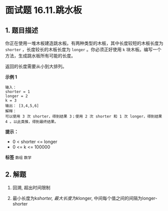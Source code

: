 # 面试题 16.11.跳水板

## 1. 题目描述

你正在使用一堆木板建造跳水板。有两种类型的木板，其中长度较短的木板长度为 `shorter` ，长度较长的木板长度为 `longer` 。你必须正好使用 `k` 块木板。编写一个方法，生成跳水板所有可能的长度。

返回的长度需要从小到大排列。

 **示例 1** 

```
输入：
shorter = 1
longer = 2
k = 3
输出： [3,4,5,6]
解释：
可以使用 3 次 shorter，得到结果 3；使用 2 次 shorter 和 1 次 longer，得到结果 4 。以此类推，得到最终结果。
```
 **提示：** 
- 0 < shorter <= longer
- 0 <= k <= 100000
 
**标签**
`数组` `数学` 


## 2. 解题

1. 回溯, 超出时间限制

2. 最小长度为k*shorter, 最大长度为k*longer, 中间每个值之间的间隔为longer-shorter